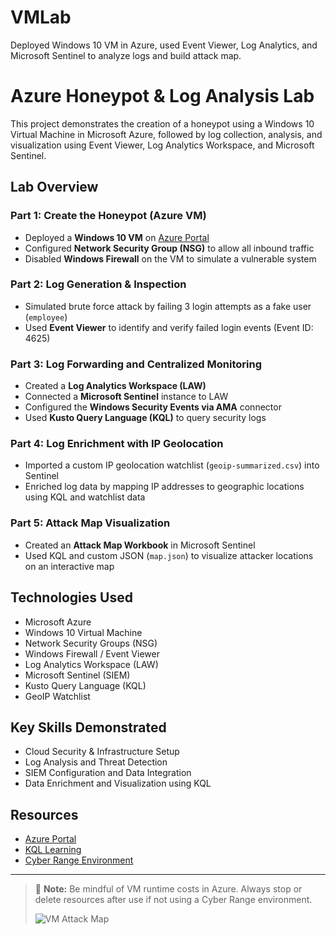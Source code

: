 # VMLab
Deployed Windows 10 VM in Azure, used Event Viewer, Log Analytics, and Microsoft Sentinel to analyze logs and build attack map.
# Azure Honeypot & Log Analysis Lab

This project demonstrates the creation of a honeypot using a Windows 10 Virtual Machine in Microsoft Azure, followed by log collection, analysis, and visualization using Event Viewer, Log Analytics Workspace, and Microsoft Sentinel.

## Lab Overview

### Part 1: Create the Honeypot (Azure VM)
- Deployed a **Windows 10 VM** on [Azure Portal](https://portal.azure.com)
- Configured **Network Security Group (NSG)** to allow all inbound traffic
- Disabled **Windows Firewall** on the VM to simulate a vulnerable system

### Part 2: Log Generation & Inspection
- Simulated brute force attack by failing 3 login attempts as a fake user (`employee`)
- Used **Event Viewer** to identify and verify failed login events (Event ID: 4625)

### Part 3: Log Forwarding and Centralized Monitoring
- Created a **Log Analytics Workspace (LAW)**
- Connected a **Microsoft Sentinel** instance to LAW
- Configured the **Windows Security Events via AMA** connector
- Used **Kusto Query Language (KQL)** to query security logs

### Part 4: Log Enrichment with IP Geolocation
- Imported a custom IP geolocation watchlist (`geoip-summarized.csv`) into Sentinel
- Enriched log data by mapping IP addresses to geographic locations using KQL and watchlist data

### Part 5: Attack Map Visualization
- Created an **Attack Map Workbook** in Microsoft Sentinel
- Used KQL and custom JSON (`map.json`) to visualize attacker locations on an interactive map

## Technologies Used
- Microsoft Azure
- Windows 10 Virtual Machine
- Network Security Groups (NSG)
- Windows Firewall / Event Viewer
- Log Analytics Workspace (LAW)
- Microsoft Sentinel (SIEM)
- Kusto Query Language (KQL)
- GeoIP Watchlist

## Key Skills Demonstrated
- Cloud Security & Infrastructure Setup
- Log Analysis and Threat Detection
- SIEM Configuration and Data Integration
- Data Enrichment and Visualization using KQL

## Resources
- [Azure Portal](https://portal.azure.com)
- [KQL Learning](https://kc7cyber.com/)
- [Cyber Range Environment](https://skool.com/cyber-range)

---

> 🚨 **Note:** Be mindful of VM runtime costs in Azure. Always stop or delete resources after use if not using a Cyber Range environment.
>
> ![VM Attack Map](https://github.com/user-attachments/assets/69ed4136-db23-4937-a81e-2cb49b3d2f5f)

